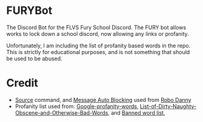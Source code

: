 # FURYBot
The Discord Bot for the FLVS Fury School Discord. The FURY bot allows works to lock down a school discord, now allowing any links or profanity.

Unfortunately, I am including the list of profanity based words in the repo. This is strictly for educational purposes, and is not something that should be used to be abused.


# Credit
- [Source](https://github.com/NextChai/FURYBot/blob/main/cogs/commands.py#L26-L64) command, and [Message Auto Blocking](https://github.com/NextChai/FURYBot/blob/main/bot.py#L72-L135) used from [Robo Danny](https://github.com/Rapptz/RoboDanny/)
- Profanity list used from: [Google-profanity-words](https://github.com/RobertJGabriel/Google-profanity-words), [List-of-Dirty-Naughty-Obscene-and-Otherwise-Bad-Words](https://github.com/LDNOOBW/List-of-Dirty-Naughty-Obscene-and-Otherwise-Bad-Words), and [Banned word list](http://www.bannedwordlist.com/), 

